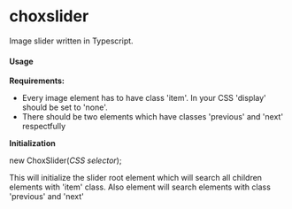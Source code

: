# choxslider
Image slider written in Typescript.

#### Usage
**Requirements:**
 * Every image element has to have class 'item'. In your CSS 'display' should be set to 'none'.
 * There should be two elements which have classes 'previous' and 'next' respectfully
 
**Initialization**

new ChoxSlider(_CSS selector_);

This will initialize the slider root element which will search all children elements with 'item' class. Also element will search elements with class 'previous' and 'next'
